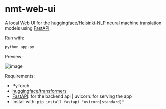 # nmt-web-ui

A local Web UI for the [huggingface/Helsinki-NLP](https://huggingface.co/Helsinki-NLP) neural machine translation models using [FastAPI](https://fastapi.tiangolo.com/).

Run with:
```bash
python app.py
```
Preview:

![image](https://github.com/nipponjo/nmt-web-ui/assets/28433296/d5860e63-c3ab-4d74-b6c5-96a2d73ca0d5)

Requirements:

- PyTorch
- [huggingface/transformers](https://huggingface.co/docs/transformers/installation)
- [FastAPI](https://fastapi.tiangolo.com/): for the backend api | uvicorn: for serving the app
- Install with: `pip install fastapi "uvicorn[standard]"`